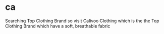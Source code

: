 # ca
Searching Top Clothing Brand so visit Calivoo Clothing which is the the Top Clothing Brand which have a soft, breathable fabric 
